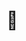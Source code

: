 # 📝 <script>, <script async>, <script defer>의 차이

<br></br>
## 차이점
| 방식               | 다운로드 시점                              | 실행 시점                       | DOM 파싱 영향                     | 실행 순서 (스크립트가 여러 개일 경우)       |
|--------------------|---------------------------------------------|----------------------------------|------------------------------------|----------------------------------------|
| `<script>`         | DOM 파싱을 중단하고 다운로드                 | 다운로드 후 즉시 실행            | ❌ DOM 파싱 중단됨                  | ✅ 작성 순서대로 실행                   |
| `<script async>`   | ✅ DOM 파싱과 병렬로 비동기 다운로드          | 다운로드 완료 후 즉시 실행       | ✅ DOM 파싱은 계속되나, 실행 타이밍 예측 불가 | ❌ 다운로드 완료 순서대로 실행 (순서 보장 없음) |
| `<script defer>`   | ✅ DOM 파싱과 병렬로 비동기 다운로드          | ✅ DOM 파싱 완료 후 (DOMContentLoaded 직전) 실행 | ✅ DOM 파싱 중단 없음                | ✅ 작성 순서대로 실행                   |

#### ※ async와 defer는 외부파일을 참조하는 방식만 사용가능하다.(src 속성 기입 필요)

> 참고: HTML 명세
>
> The `async` and `defer` content attributes **must be ignored if the src attribute is not present**.
>
> 출처: [WHATWG HTML spec – The script element](https://html.spec.whatwg.org/multipage/scripting.html#attr-script-async)

<br></br>
## ✔️ 예제

`<script>`는 보통 <body> 태그 내에 작성한다.

HTML파일을 파싱하면서 `<script>`를 만나면 HTML 파싱을 중단하고 바로 Javascript 파일을 실행한다.

이때 **<script> 하단에 작성된 DOM 요소들은 참조할 수 없다**는 문제가 발생한다.

```html
<body>
  <span id="hello">안녕</span>
  <script>
    console.log(document.querySelector('#hello').value); // <span id="hello">안녕</span>
    console.log(document.querySelector('#bye').value); // null
  </script>
  <span id="bye">잘가</span>
</body>
```

### 💡 해결방법1
#### ✅ `<script>`를 `<body>` 하단에 작성한다.

```html
  ...
  </body>
  <script>
    console.log(document.querySelector('#hello'));
    console.log(document.querySelector('#bye'));
  </script>
```
#### ❗ 해결방법1의 한계 및 단점
1. HTML 구조가 길어질수록 <script>의 위치를 찾기 어렵고 유지보수가 불편하다.

2. `<script>`는 동기적으로 실행되며, 동일 문서 내에 `<script async>`가 함께 존재할 경우 실행 순서가 예측되지 않을 수 있다.

3. `<script>`는 HTML 파싱을 중단시키며, 파싱 중간에 실행되면 DOM이 완성되기 전에 스크립트가 실행될 수 있다.

    ┗  스크립트가 오래 걸리는 작업을 포함할 경우, 사용자는 빈 화면을 오래 보게 되어 초기 로딩 성능이 저하된다.




### 💡 해결방법2
DOMContentLoad 를 이용해 DOM Tree가 완성된 후 함수가 실행되게 한다.

```html
  <body>
    <span id="hello">안녕</span>
    <script>
      document.addEventListener('DOMContentLoaded', function () {
        console.log(document.querySelector('#hello'));
        console.log(document.querySelector('#bye'));
      });
    </script>
    <span id="bye">잘가</span>
  </body>
```

#### ❓ 해결방법2의 문제점
스크립트마다 매번 구문을 추가로 작성해줘야한다.
`document.addEventListener('DOMContentLoaded', function () {});`
`<script>`만 작성할 때의 단점에서 `<script>`의 하단에 작성된 DOM요소를 참조 할 수 있다는 점 외에는 개선점이 없다

### 💡 해결방법3
`<script async>`를 이용한다.

index.html
```html
    ...
    <script async src="./console.js"></script>
  </head>
  <body>
    <span id="hello">안녕</span>
    <span id="bye">잘가</span>
  </body>
```

console.js
```js
console.log(document.querySelector('#hello'));
console.log(document.querySelector('#bye'));
```

#### ❓ 해결방법3의 문제점
script async는 비동기로 파일이 다운로드 되고, 스크립트가 실행될 때 DOM 파싱을 멈추지 않는다.
스크립트가 너무 빨리 다운로드되면 DOM요소가 생성되기 전에 스크립트가 실행될 수 있어 오류가 발생할 수 있다.
script async가 여러개 있을 경우, 먼저 다운로드가 끝난 파일부터 실행되기 때문에 실행순서를 보장할 수 없다.
따라서 script async는 주로 순서와 상관없는 구문을 실행 할때 사용한다.(웹 분석 도구, 광고 스크립트 등)

### 💡 해결방법4
`<script defer>`를 사용한다.
```html
    ...
    <script defer src="./console.js"></script>
  </head>
  <body>
    <span id="hello">안녕</span>
    <span id="bye">잘가</span>
  </body>
```

console.js
```js
console.log(document.querySelector('#hello'));
console.log(document.querySelector('#bye'));
```
1. `<script defer>`는 비동기로 파일이 다운로드 되며 DOM 파싱을 멈추지 않는다.(성능 최적화 유리)
2. 하지만 DOM 파싱이 끝난 뒤 스크립트 파일을 실행된다.(DOM
3. 또한 `<script defer>`가 여러개 있을 경우, 무조건 작성순서를 따른다(실행 순서 보장)

성능 최적화에 유리하며, 스크립트의 실행순서를 보장하는 defer를 사용하는 방법이 보편적이다.
